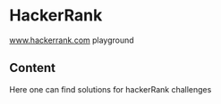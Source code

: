 # HackerRank

www.hackerrank.com playground

## Content  
Here one can find solutions for hackerRank challenges